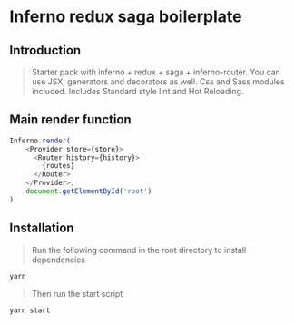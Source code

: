 # Inferno redux saga boilerplate

## Introduction

> Starter pack with inferno + redux + saga + inferno-router. You can use JSX, generators and decorators as well. Css and Sass modules included. Includes Standard style lint and Hot Reloading.

## Main render function

```javascript
Inferno.render(
    <Provider store={store}>
      <Router history={history}>
        {routes}
      </Router>
    </Provider>,
    document.getElementById('root')
)
```

## Installation

> Run the following command in the root directory to install dependencies
```bash
yarn
```
> Then run the start script
```bash
yarn start
```
